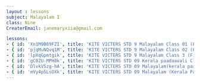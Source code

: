 ```yaml
--- 
layout : lessons 
subject: Malayalam I
class: Nine
CreaterEmail: janemaryxiia@gmail.com

lessons: 
- { id: 'Xn1M9B89FZI', title: 'KITE VICTERS STD 9 Malayalam Class 01 (First Bell-ഫസ്റ്റ് ബെല്‍)' }
- { id: 'pjqMuNQvq1M', title: 'KITE VICTERS STD 9 Malayalam Class 02 (First Bell-ഫസ്റ്റ് ബെല്‍)' }
- { id: 'lpXqGpmtgik', title: 'KITE VICTERS STD 9 Malayalam Class 3 (First Bell-ഫസ്റ്റ് ബെല്‍)9th Malayalam Epi 3' }
- { id: 'gC0ZU-MPH8k', title: 'KITE VICTERS STD 09 Kerala paadaavali Class 04 (First Bell-ഫസ്റ്റ് ബെല്‍)' }
- { id: 'DlvkV5zg-hA', title: 'KITE VICTERS STD 09 Malayalam(kerala paadaavali) Class 05 (First Bell-ഫസ്റ്റ് ബെല്‍)' }
- { id: 'mVy4p5LsOXk', title: 'KITE VICTERS STD 09 Malayalam (Kerala Paadavali) Class 06 (First Bell-ഫസ്റ്റ് ബെല്‍)' }
---
```

